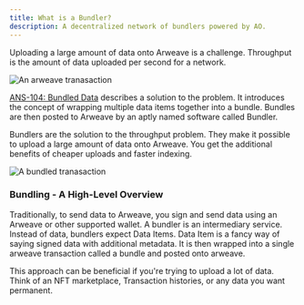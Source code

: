 ```yaml
---
title: What is a Bundler?
description: A decentralized network of bundlers powered by AO.
---
```


Uploading a large amount of data onto Arweave is a challenge.
Throughput is the amount of data uploaded per second for a network.

![An arweave tranasaction](https://ucarecdn.com/ffe24af7-4b6c-4bcf-85e7-dfc4c52f0036/arweavetransaction6.png)

[ANS-104: Bundled Data](https://github.com/ArweaveTeam/arweave-standards/blob/master/ans/ANS-104.md) describes a solution to the problem. It introduces the concept of wrapping multiple data items together into a bundle. Bundles are then posted to Arweave by an aptly named software called Bundler.

Bundlers are the solution to the throughput problem.
They make it possible to upload a large amount of data onto Arweave.
You get the additional benefits of cheaper uploads and faster indexing.

![A bundled tranasaction](https://ucarecdn.com/4e17c0c6-4a74-4337-b38e-b9bcc3a24a81/bundledarweavetransaction3.png)

### Bundling - A High-Level Overview

Traditionally, to send data to Arweave, you sign and send data using an Arweave or other supported wallet.
A bundler is an intermediary service. Instead of data, bundlers expect Data Items. Data Item is a fancy way of saying signed data with additional metadata.
It is then wrapped into a single arweave transaction called a bundle and posted onto arweave.

This approach can be beneficial if you're trying to upload a lot of data. Think of an NFT marketplace, Transaction histories, or any data you want permanent.
